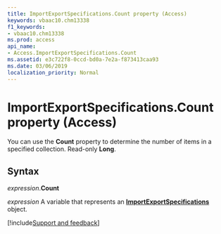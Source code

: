 ```yaml
---
title: ImportExportSpecifications.Count property (Access)
keywords: vbaac10.chm13338
f1_keywords:
- vbaac10.chm13338
ms.prod: access
api_name:
- Access.ImportExportSpecifications.Count
ms.assetid: e3c722f8-0ccd-bd0a-7e2a-f873413caa93
ms.date: 03/06/2019
localization_priority: Normal
---
```



# ImportExportSpecifications.Count property (Access)

You can use the **Count** property to determine the number of items in a specified collection. Read-only **Long**.


## Syntax

_expression_.**Count**

_expression_ A variable that represents an **[ImportExportSpecifications](Access.ImportExportSpecifications.md)** object.




[!include[Support and feedback](~/includes/feedback-boilerplate.md)]